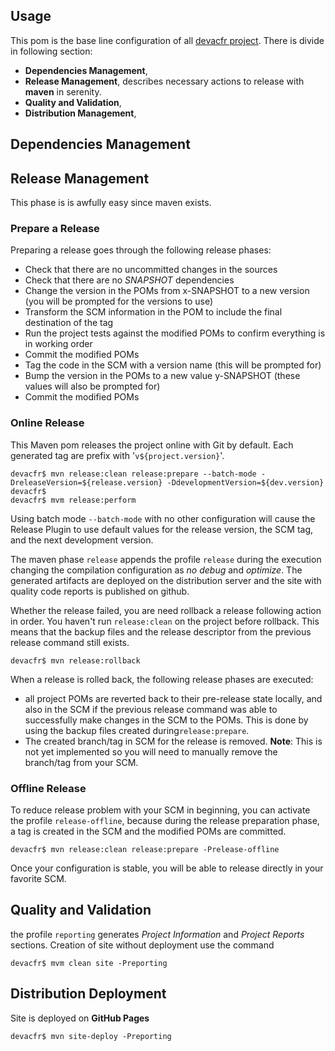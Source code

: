 ## Usage
 
This pom is the base line configuration of all [devacfr project][devacfr-project]. There is divide in following section:

* **Dependencies Management**,
* **Release Management**, describes necessary actions to release with **maven** in serenity. 
* **Quality and Validation**,
* **Distribution Management**,
 
## Dependencies Management


## Release Management

This phase is is awfully easy since maven exists.

### Prepare a Release

Preparing a release goes through the following release phases:

* Check that there are no uncommitted changes in the sources
* Check that there are no *SNAPSHOT* dependencies
* Change the version in the POMs from x-SNAPSHOT to a new version (you will be prompted for the versions to use)
* Transform the SCM information in the POM to include the final destination of the tag
* Run the project tests against the modified POMs to confirm everything is in working order
* Commit the modified POMs
* Tag the code in the SCM with a version name (this will be prompted for)
* Bump the version in the POMs to a new value y-SNAPSHOT (these values will also be prompted for)
* Commit the modified POMs

### Online Release

This Maven pom releases the project online with Git by default. Each generated tag are prefix with '`v${project.version}`'.

	devacfr$ mvn release:clean release:prepare --batch-mode -DreleaseVersion=${release.version} -DdevelopmentVersion=${dev.version} 
	devacfr$ 
	devacfr$ mvm release:perform 

Using batch mode `--batch-mode` with no other configuration will cause the Release Plugin to use default values for the release version, the SCM tag, and the next development version.

The maven phase `release` appends the profile `release` during the execution changing the compilation configuration as *no debug* and *optimize*. The generated artifacts  are deployed on the distribution server and the site with quality code reports is published on github.
	
Whether the release failed, you are need rollback a release following action in order. You haven't run `release:clean` on the project before rollback. This means that the backup files and the release descriptor from the previous release command still exists.
	
	devacfr$ mvn release:rollback 

When a release is rolled back, the following release phases are executed:

* all project POMs are reverted back to their pre-release state locally, and also in the SCM if the previous release command was able to successfully make changes in the SCM to the POMs. This is done by using the backup files created during`release:prepare`.
* The created branch/tag in SCM for the release is removed. **Note**: This is not yet implemented so you will need to manually remove the branch/tag from your SCM. 

### Offline Release

To reduce release problem with your SCM in beginning, you can activate the profile `release-offline`, because during the release preparation phase, a tag is created in the SCM and the modified POMs are committed.

	devacfr$ mvn release:clean release:prepare -Prelease-offline

Once your configuration is stable, you will be able to release directly in your favorite SCM.

## Quality and Validation

the profile `reporting`  generates *Project Information* and *Project Reports*  sections.
Creation of site without deployment use the command

	devacfr$ mvm clean site -Preporting
	
## Distribution Deployment



Site is deployed on **GitHub Pages** 

	devacfr$ mvn site-deploy -Preporting	
	

[devacfr-project]: http://devacfr.github.io/